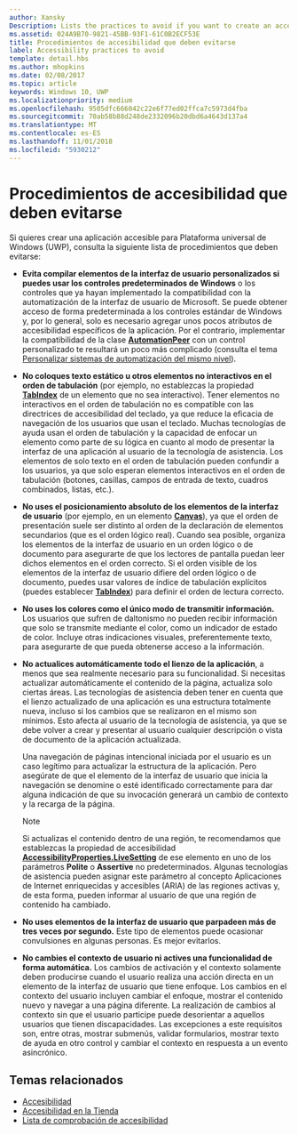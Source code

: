 ```yaml
---
author: Xansky
Description: Lists the practices to avoid if you want to create an accessible Universal Windows Platform (UWP) app.
ms.assetid: 024A9B70-9821-45BB-93F1-61C0B2ECF53E
title: Procedimientos de accesibilidad que deben evitarse
label: Accessibility practices to avoid
template: detail.hbs
ms.author: mhopkins
ms.date: 02/08/2017
ms.topic: article
keywords: Windows 10, UWP
ms.localizationpriority: medium
ms.openlocfilehash: 9505dfc666042c22e6f77ed02ffca7c5973d4fba
ms.sourcegitcommit: 70ab58b88d248de2332096b20dbd6a4643d137a4
ms.translationtype: MT
ms.contentlocale: es-ES
ms.lasthandoff: 11/01/2018
ms.locfileid: "5930212"
---
```

# <a name="accessibility-practices-to-avoid"></a>Procedimientos de accesibilidad que deben evitarse

Si quieres crear una aplicación accesible para Plataforma universal de Windows (UWP), consulta la siguiente lista de procedimientos que deben evitarse: 

* **Evita compilar elementos de la interfaz de usuario personalizados si puedes usar los controles predeterminados de Windows** o los controles que ya hayan implementado la compatibilidad con la automatización de la interfaz de usuario de Microsoft. Se puede obtener acceso de forma predeterminada a los controles estándar de Windows y, por lo general, solo es necesario agregar unos pocos atributos de accesibilidad específicos de la aplicación. Por el contrario, implementar la compatibilidad de la clase [**AutomationPeer**](https://msdn.microsoft.com/library/windows/apps/BR209185) con un control personalizado te resultará un poco más complicado (consulta el tema [Personalizar sistemas de automatización del mismo nivel](custom-automation-peers.md)).
* **No coloques texto estático u otros elementos no interactivos en el orden de tabulación** (por ejemplo, no establezcas la propiedad [**TabIndex**](https://msdn.microsoft.com/library/windows/apps/BR209461) de un elemento que no sea interactivo). Tener elementos no interactivos en el orden de tabulación no es compatible con las directrices de accesibilidad del teclado, ya que reduce la eficacia de navegación de los usuarios que usan el teclado. Muchas tecnologías de ayuda usan el orden de tabulación y la capacidad de enfocar un elemento como parte de su lógica en cuanto al modo de presentar la interfaz de una aplicación al usuario de la tecnología de asistencia. Los elementos de solo texto en el orden de tabulación pueden confundir a los usuarios, ya que solo esperan elementos interactivos en el orden de tabulación (botones, casillas, campos de entrada de texto, cuadros combinados, listas, etc.).
* **No uses el posicionamiento absoluto de los elementos de la interfaz de usuario** (por ejemplo, en un elemento [**Canvas**](https://msdn.microsoft.com/library/windows/apps/BR209267)), ya que el orden de presentación suele ser distinto al orden de la declaración de elementos secundarios (que es el orden lógico real). Cuando sea posible, organiza los elementos de la interfaz de usuario en un orden lógico o de documento para asegurarte de que los lectores de pantalla puedan leer dichos elementos en el orden correcto. Si el orden visible de los elementos de la interfaz de usuario difiere del orden lógico o de documento, puedes usar valores de índice de tabulación explícitos (puedes establecer [**TabIndex**](https://msdn.microsoft.com/library/windows/apps/BR209461)) para definir el orden de lectura correcto.
* **No uses los colores como el único modo de transmitir información.** Los usuarios que sufren de daltonismo no pueden recibir información que solo se transmite mediante el color, como un indicador de estado de color. Incluye otras indicaciones visuales, preferentemente texto, para asegurarte de que pueda obtenerse acceso a la información.
* **No actualices automáticamente todo el lienzo de la aplicación**, a menos que sea realmente necesario para su funcionalidad. Si necesitas actualizar automáticamente el contenido de la página, actualiza solo ciertas áreas. Las tecnologías de asistencia deben tener en cuenta que el lienzo actualizado de una aplicación es una estructura totalmente nueva, incluso si los cambios que se realizaron en el mismo son mínimos. Esto afecta al usuario de la tecnología de asistencia, ya que se debe volver a crear y presentar al usuario cualquier descripción o vista de documento de la aplicación actualizada.
  
  Una navegación de páginas intencional iniciada por el usuario es un caso legítimo para actualizar la estructura de la aplicación. Pero asegúrate de que el elemento de la interfaz de usuario que inicia la navegación se denomine o esté identificado correctamente para dar alguna indicación de que su invocación generará un cambio de contexto y la recarga de la página.

  > [!NOTE]
  > Si actualizas el contenido dentro de una región, te recomendamos que establezcas la propiedad de accesibilidad [**AccessibilityProperties.LiveSetting**](https://msdn.microsoft.com/library/windows/apps/JJ191516) de ese elemento en uno de los parámetros **Polite** o **Assertive** no predeterminados. Algunas tecnologías de asistencia pueden asignar este parámetro al concepto Aplicaciones de Internet enriquecidas y accesibles (ARIA) de las regiones activas y, de esta forma, pueden informar al usuario de que una región de contenido ha cambiado.

* **No uses elementos de la interfaz de usuario que parpadeen más de tres veces por segundo.** Este tipo de elementos puede ocasionar convulsiones en algunas personas. Es mejor evitarlos.
* **No cambies el contexto de usuario ni actives una funcionalidad de forma automática.** Los cambios de activación y el contexto solamente deben producirse cuando el usuario realiza una acción directa en un elemento de la interfaz de usuario que tiene enfoque. Los cambios en el contexto del usuario incluyen cambiar el enfoque, mostrar el contenido nuevo y navegar a una página diferente. La realización de cambios al contexto sin que el usuario participe puede desorientar a aquellos usuarios que tienen discapacidades. Las excepciones a este requisitos son, entre otras, mostrar submenús, validar formularios, mostrar texto de ayuda en otro control y cambiar el contexto en respuesta a un evento asincrónico.

<span id="related_topics"/>

## <a name="related-topics"></a>Temas relacionados  
* [Accesibilidad](accessibility.md)
* [Accesibilidad en la Tienda](accessibility-in-the-store.md)
* [Lista de comprobación de accesibilidad](accessibility-checklist.md)
